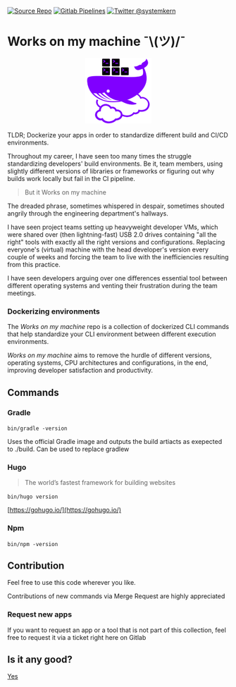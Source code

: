 [![Source Repo](https://img.shields.io/badge/fork%20on-gitlab-important?logo=gitlab)](https://gitlab.com/systemkern/works-on-my-machine)
[![Gitlab Pipelines](https://gitlab.com/systemkern/works-on-my-machine/badges/master/pipeline.svg)](https://gitlab.com/systemkern/works-on-my-machine/-/pipelines)
[![Twitter @systemkern](https://img.shields.io/badge/follow-%40systemkern-blue?logo=twitter)](https://twitter.com/systemkern)


Works on my machine ¯\\(ツ)/¯
=============================

<center><img src="public/works-on-my-machine-logo.png" width="150" height="150"></center>

TLDR; Dockerize your apps in order to standardize different build and CI/CD environments.

Throughout my career, I have seen too many times the struggle standardizing developers' build environments. Be it, team members, using slightly different versions of libraries or frameworks or figuring out why builds work locally but fail in the CI pipeline.

> But it Works on my machine

The dreaded phrase, sometimes whispered in despair, sometimes shouted angrily through the engineering department's hallways. 

I have seen project teams setting up heavyweight developer VMs, which were shared over (then lightning-fast) USB 2.0 drives containing "all the right" tools with exactly all the right versions and configurations. Replacing everyone's (virtual) machine with the head developer's version every couple of weeks and forcing the team to live with the inefficiencies resulting from this practice.

I have seen developers arguing over one differences essential tool between different operating systems and venting their frustration during the team meetings.

### Dockerizing environments
The _Works on my machine_ repo is a collection of dockerized CLI commands that help standardize your CLI environment between different execution environments.

_Works on my machine_ aims to remove the hurdle of different versions, operating systems, CPU architectures and configurations, in the end, improving developer satisfaction and productivity.


Commands
--------------------

### Gradle
`bin/gradle -version`

Uses the official Gradle image and outputs the build artiacts as exepected to ./build.
Can be used to replace gradlew

### Hugo
> The world’s fastest framework for building websites

`bin/hugo version`

[https://gohugo.io/](https://gohugo.io/)

### Npm
`bin/npm -version`


Contribution
--------------------
Feel free to use this code wherever you like.

Contributions of new commands via Merge Request are highly appreciated


### Request new apps

If you want to request an app or a tool that is not part of this collection, feel free to request it via a ticket right here on Gitlab


Is it any good?
--------------------
[Yes](https://news.ycombinator.com/item?id=3067434)
